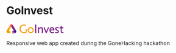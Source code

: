 # GoInvest

<img src="images/logo.png" width="150px" />

Responsive web app created during the GoneHacking hackathon 
